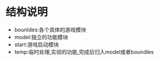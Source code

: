 # 结构说明

- bounldes:各个具体的游戏模块
- model:独立的功能模块
- start:游戏启动模块
- temp:临时处理,实验的功能,完成后归入model或者boundles

